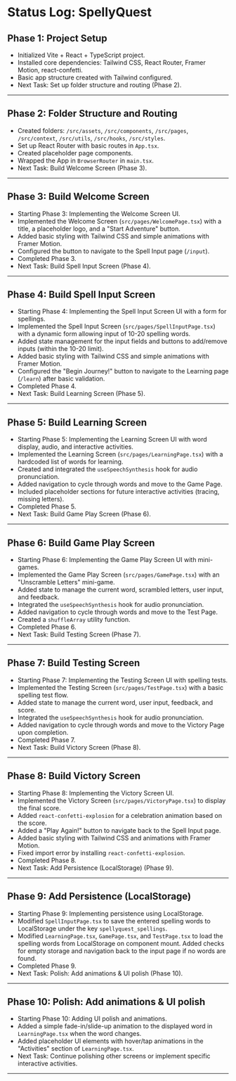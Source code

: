 # Status Log: SpellyQuest

## Phase 1: Project Setup
- Initialized Vite + React + TypeScript project.
- Installed core dependencies: Tailwind CSS, React Router, Framer Motion, react-confetti.
- Basic app structure created with Tailwind configured.
- Next Task: Set up folder structure and routing (Phase 2).

---

## Phase 2: Folder Structure and Routing
- Created folders: `/src/assets`, `/src/components`, `/src/pages`, `/src/context`, `/src/utils`, `/src/hooks`, `/src/styles`.
- Set up React Router with basic routes in `App.tsx`.
- Created placeholder page components.
- Wrapped the App in `BrowserRouter` in `main.tsx`.
- Next Task: Build Welcome Screen (Phase 3).

---

## Phase 3: Build Welcome Screen
- Starting Phase 3: Implementing the Welcome Screen UI.
- Implemented the Welcome Screen (`src/pages/WelcomePage.tsx`) with a title, a placeholder logo, and a "Start Adventure" button.
- Added basic styling with Tailwind CSS and simple animations with Framer Motion.
- Configured the button to navigate to the Spell Input page (`/input`).
- Completed Phase 3.
- Next Task: Build Spell Input Screen (Phase 4).

---

## Phase 4: Build Spell Input Screen
- Starting Phase 4: Implementing the Spell Input Screen UI with a form for spellings.
- Implemented the Spell Input Screen (`src/pages/SpellInputPage.tsx`) with a dynamic form allowing input of 10-20 spelling words.
- Added state management for the input fields and buttons to add/remove inputs (within the 10-20 limit).
- Added basic styling with Tailwind CSS and simple animations with Framer Motion.
- Configured the "Begin Journey!" button to navigate to the Learning page (`/learn`) after basic validation.
- Completed Phase 4.
- Next Task: Build Learning Screen (Phase 5).

---

## Phase 5: Build Learning Screen
- Starting Phase 5: Implementing the Learning Screen UI with word display, audio, and interactive activities.
- Implemented the Learning Screen (`src/pages/LearningPage.tsx`) with a hardcoded list of words for learning.
- Created and integrated the `useSpeechSynthesis` hook for audio pronunciation.
- Added navigation to cycle through words and move to the Game Page.
- Included placeholder sections for future interactive activities (tracing, missing letters).
- Completed Phase 5.
- Next Task: Build Game Play Screen (Phase 6).

---

## Phase 6: Build Game Play Screen
- Starting Phase 6: Implementing the Game Play Screen UI with mini-games.
- Implemented the Game Play Screen (`src/pages/GamePage.tsx`) with an "Unscramble Letters" mini-game.
- Added state to manage the current word, scrambled letters, user input, and feedback.
- Integrated the `useSpeechSynthesis` hook for audio pronunciation.
- Added navigation to cycle through words and move to the Test Page.
- Created a `shuffleArray` utility function.
- Completed Phase 6.
- Next Task: Build Testing Screen (Phase 7).

---

## Phase 7: Build Testing Screen
- Starting Phase 7: Implementing the Testing Screen UI with spelling tests.
- Implemented the Testing Screen (`src/pages/TestPage.tsx`) with a basic spelling test flow.
- Added state to manage the current word, user input, feedback, and score.
- Integrated the `useSpeechSynthesis` hook for audio pronunciation.
- Added navigation to cycle through words and move to the Victory Page upon completion.
- Completed Phase 7.
- Next Task: Build Victory Screen (Phase 8).

---

## Phase 8: Build Victory Screen
- Starting Phase 8: Implementing the Victory Screen UI.
- Implemented the Victory Screen (`src/pages/VictoryPage.tsx`) to display the final score.
- Added `react-confetti-explosion` for a celebration animation based on the score.
- Added a "Play Again!" button to navigate back to the Spell Input page.
- Added basic styling with Tailwind CSS and animations with Framer Motion.
- Fixed import error by installing `react-confetti-explosion`.
- Completed Phase 8.
- Next Task: Add Persistence (LocalStorage) (Phase 9).

---

## Phase 9: Add Persistence (LocalStorage)
- Starting Phase 9: Implementing persistence using LocalStorage.
- Modified `SpellInputPage.tsx` to save the entered spelling words to LocalStorage under the key `spellyquest_spellings`.
- Modified `LearningPage.tsx`, `GamePage.tsx`, and `TestPage.tsx` to load the spelling words from LocalStorage on component mount. Added checks for empty storage and navigation back to the input page if no words are found.
- Completed Phase 9.
- Next Task: Polish: Add animations & UI polish (Phase 10).

---

## Phase 10: Polish: Add animations & UI polish
- Starting Phase 10: Adding UI polish and animations.
- Added a simple fade-in/slide-up animation to the displayed word in `LearningPage.tsx` when the word changes.
- Added placeholder UI elements with hover/tap animations in the "Activities" section of `LearningPage.tsx`.
- Next Task: Continue polishing other screens or implement specific interactive activities.

---
